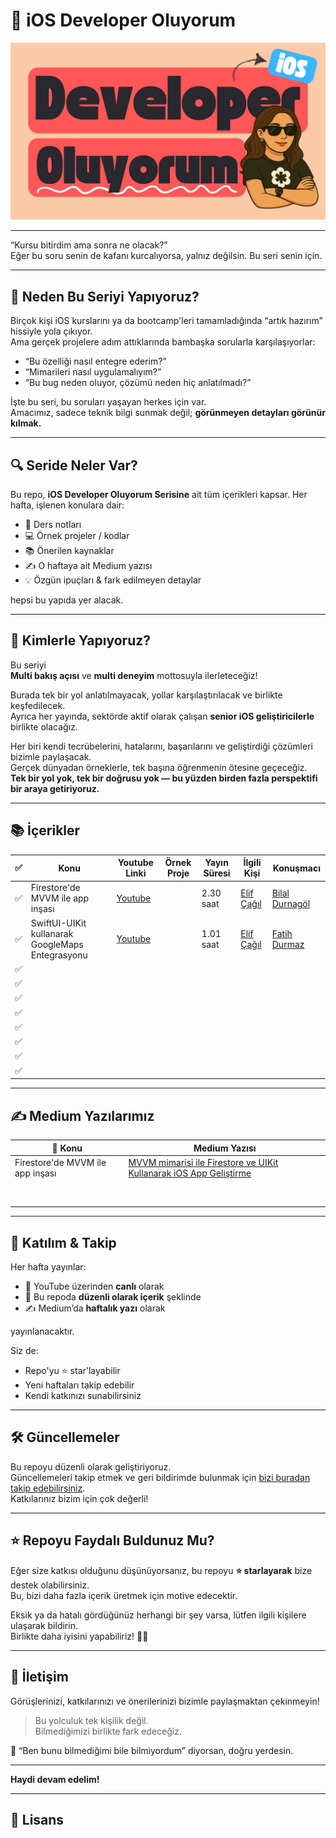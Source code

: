 # 🍏 iOS Developer Oluyorum

![iOS Developer Oluyorum Banner](assets/ios-developer-oluyorum-banner.jpeg)

---

“Kursu bitirdim ama sonra ne olacak?”  
Eğer bu soru senin de kafanı kurcalıyorsa, yalnız değilsin. Bu seri senin için.

---

## 🎯 Neden Bu Seriyi Yapıyoruz?

Birçok kişi iOS kurslarını ya da bootcamp'leri tamamladığında “artık hazırım” hissiyle yola çıkıyor.  
Ama gerçek projelere adım attıklarında bambaşka sorularla karşılaşıyorlar:

- “Bu özelliği nasıl entegre ederim?”
- “Mimarileri nasıl uygulamalıyım?”
- “Bu bug neden oluyor, çözümü neden hiç anlatılmadı?”

İşte bu seri, bu soruları yaşayan herkes için var.  
Amacımız, sadece teknik bilgi sunmak değil; **görünmeyen detayları görünür kılmak.**

---

## 🔍 Seride Neler Var?


Bu repo, **iOS Developer Oluyorum Serisine** ait tüm içerikleri kapsar. Her hafta, işlenen konulara dair:



- 📝 Ders notları  
- 💻 Örnek projeler / kodlar  
- 📚 Önerilen kaynaklar  
- ✍️ O haftaya ait Medium yazısı  
- 💡 Özgün ipuçları & fark edilmeyen detaylar  

hepsi bu yapıda yer alacak.

---


## 🤝 Kimlerle Yapıyoruz?

Bu seriyi  
**Multi bakış açısı** ve **multi deneyim** mottosuyla ilerleteceğiz!  

Burada tek bir yol anlatılmayacak, yollar karşılaştırılacak ve birlikte keşfedilecek.  
Ayrıca her yayında, sektörde aktif olarak çalışan **senior iOS geliştiricilerle** birlikte olacağız.  

Her biri kendi tecrübelerini, hatalarını, başarılarını ve geliştirdiği çözümleri bizimle paylaşacak.  
Gerçek dünyadan örneklerle, tek başına öğrenmenin ötesine geçeceğiz.  
**Tek bir yol yok, tek bir doğrusu yok — bu yüzden birden fazla perspektifi bir araya getiriyoruz.**

---

## 📚 İçerikler

| ✅ | Konu                              |   Youtube Linki          | Örnek Proje  | Yayın Süresi     | İlgili Kişi                                  | Konuşmacı                                               |
|----|-----------------------------------|--------------------------|--------------|------------------|--------------------------------------------- |---------------------------------------------------------|
| ✅ | Firestore'de MVVM ile app inşası  | [Youtube](https://www.youtube.com/live/arXRcG6Civ8?si=Qi3aPqS-JJXl6Icl)||2.30 saat|[Elif Çağıl](https://github.com/elifcagil)| [Bilal Durnagöl](https://github.com/bilaldurnagol)|
| ✅ |SwiftUI-UIKit kullanarak GoogleMaps Entegrasyonu|[Youtube](https://www.youtube.com/live/pIvVjj_zro4?si=U7E8HFg3R8BMjtUp)|| 1.01 saat|[Elif Çağıl](https://github.com/elifcagil)|[Fatih Durmaz](https://github.com/fatihdurmaz)|
| ✅ |                                   |                          |              |                  |                                              |                                                         |
| ✅ |                                   |                          |              |                  |                                              |                                                         |
| ✅ |                                   |                          |              |                  |                                              |                                                         |
| ✅ |                                   |                          |              |                  |                                              |                                                         |
| ✅ |                                   |                          |              |                  |                                              |                                                         |
| ✅ |                                   |                          |              |                  |                                              |                                                         |
| ✅ |                                   |                          |              |                  |                                              |                                                         |
| ✅ |                                   |                          |              |                  |                                              |                                                         |

---

## ✍️ Medium Yazılarımız

| 📌 Konu                             | Medium Yazısı                                                                                        |
|------------------------------------|-------------------------------------------------------------------------------------------------------|
| Firestore'de MVVM ile app inşası   | [MVVM mimarisi ile Firestore ve UIKit Kullanarak iOS App Geliştirme]()                                 |
|                                    |                                                                                                       |
|                                    |                                                                                                       |
|                                    |                                                                                                       |
|                                    |                                                                                                       |
|                                    |                                                                                                       |
|                                    |                                                                                                       |
|                                    |                                                                                                       |
|                                    |                                                                                                       |


---

## 🚀 Katılım & Takip

Her hafta yayınlar:

- 🎥 YouTube üzerinden **canlı** olarak  
- 📂 Bu repoda **düzenli olarak içerik** şeklinde  
- ✍️ Medium’da **haftalık yazı** olarak  

yayınlanacaktır.

Siz de:

- Repo'yu ⭐️ star'layabilir  
- Yeni haftaları takip edebilir  
- Kendi katkınızı sunabilirsiniz

---

## 🛠 Güncellemeler

Bu repoyu düzenli olarak geliştiriyoruz.  
Güncellemeleri takip etmek ve geri bildirimde bulunmak için [bizi buradan takip edebilirsiniz](https://kommunity.com/devmultigroup).  
Katkılarınız bizim için çok değerli!

---

## ⭐ Repoyu Faydalı Buldunuz Mu?

Eğer size katkısı olduğunu düşünüyorsanız, bu repoyu **⭐ starlayarak** bize destek olabilirsiniz.  
Bu, bizi daha fazla içerik üretmek için motive edecektir.  

Eksik ya da hatalı gördüğünüz herhangi bir şey varsa, lütfen ilgili kişilere ulaşarak bildirin.  
Birlikte daha iyisini yapabiliriz! 👍🏻

---

## 📩 İletişim

Görüşlerinizi, katkılarınızı ve önerilerinizi bizimle paylaşmaktan çekinmeyin!

> Bu yolculuk tek kişilik değil.  
> Bilmediğimizi birlikte fark edeceğiz.


💚 “Ben bunu bilmediğimi bile bilmiyordum” diyorsan, doğru yerdesin.  

---


**Haydi devam edelim!**

---

## 🧾 Lisans

